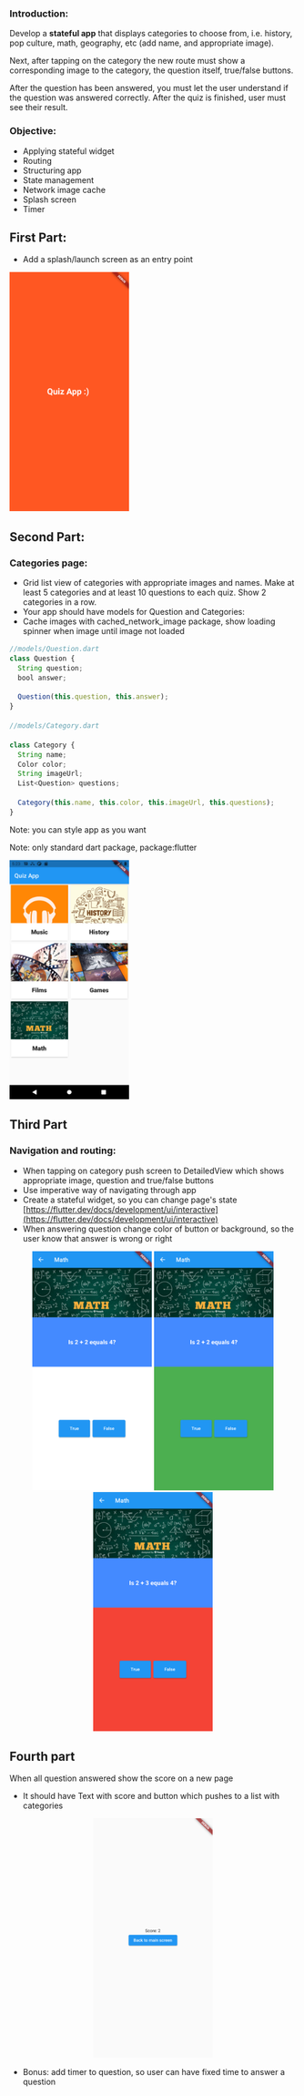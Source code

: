 ### Introduction:

Develop a **stateful app** that displays categories to choose from, i.e. history, pop culture, math, geography, etc (add name, and appropriate image).

Next, after tapping on the category the new route must show a corresponding image to the category, the question itself, true/false buttons. 

After the question has been answered, you must let the user understand if the question was answered correctly. After the quiz is finished, user must see their result.

### Objective:

- Applying stateful widget
- Routing
- Structuring app
- State management
- Network image cache
- Splash screen
- Timer

## First Part:

- Add a splash/launch screen as an entry point

<img src="https://github.com/alem-01/alem_public/blob/master/resources/quizApp.01.png" alt="drawing" width="210" height = "420"/>

## Second Part:

### Categories page:

- Grid list view of categories with appropriate images and names. Make at least 5 categories and at least 10 questions to each quiz. Show 2 categories in a row.
- Your app should have models for Question and Categories:
- Cache images with cached_network_image package, show loading spinner when image until image not loaded

```jsx
//models/Question.dart
class Question {
  String question;
  bool answer;

  Question(this.question, this.answer);
}

//models/Category.dart

class Category {
  String name;
  Color color;
  String imageUrl;
  List<Question> questions;

  Category(this.name, this.color, this.imageUrl, this.questions);
}
```

Note: you can style app as you want

Note: only standard dart package, package:flutter

<img src="https://github.com/alem-01/alem_public/blob/master/resources/quizApp.02.png" alt="drawing" width="210" height = "420"/>

## Third Part

### Navigation and routing:

- When tapping on category push screen to DetailedView which shows appropriate image, question and true/false buttons
- Use imperative way of navigating through app
- Create a stateful widget, so you can change page's state [https://flutter.dev/docs/development/ui/interactive](https://flutter.dev/docs/development/ui/interactive)
- When answering question change color of button or background, so the user know that answer is wrong or right


<center>
<img src="https://github.com/alem-01/alem_public/blob/master/resources/quizApp.03.png" alt="drawing" width="210" height = "420"/>

<img src="https://github.com/alem-01/alem_public/blob/master/resources/quizApp.04.png" alt="drawing" width="210" height = "420"/>

<img src="https://github.com/alem-01/alem_public/blob/master/resources/quizApp.05.png" alt="drawing" width="210" height = "420"/>
</center>

## Fourth part

When all question answered show the score on a new page

- It should have Text with score and button which pushes to a list with categories

<center>
<img src="https://github.com/alem-01/alem_public/blob/master/resources/quizApp.06.png" alt="drawing" width="210" height = "420"/>
</center>

- Bonus: add timer to question, so user can have fixed time to answer a question